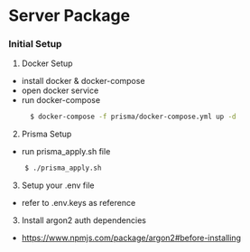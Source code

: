 # Server Package

### Initial Setup
1. Docker Setup
  - install docker & docker-compose
  - open docker service
  - run docker-compose
    ```bash
      $ docker-compose -f prisma/docker-compose.yml up -d
    ```
2. Prisma Setup
  - run prisma_apply.sh file
  ```bash
      $ ./prisma_apply.sh
  ```
3. Setup your .env file
  - refer to .env.keys as reference

3. Install argon2 auth dependencies
  - https://www.npmjs.com/package/argon2#before-installing
